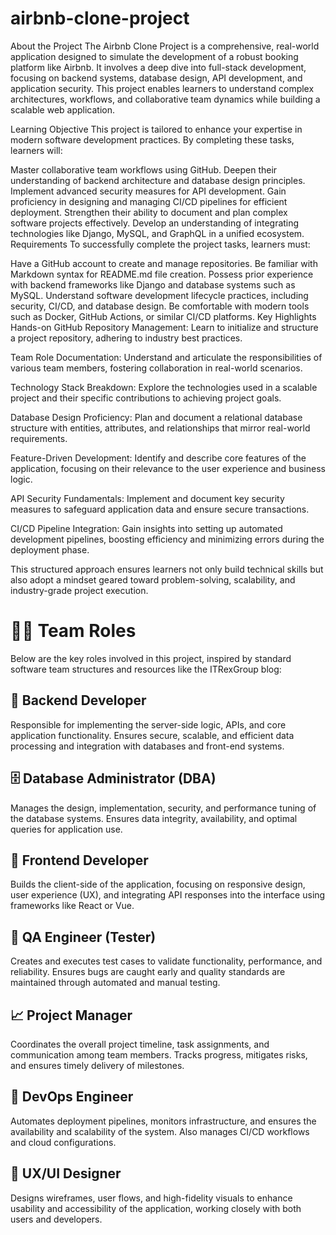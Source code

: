 # airbnb-clone-project
About the Project
The Airbnb Clone Project is a comprehensive, real-world application designed to simulate the development of a robust booking platform like Airbnb. It involves a deep dive into full-stack development, focusing on backend systems, database design, API development, and application security. This project enables learners to understand complex architectures, workflows, and collaborative team dynamics while building a scalable web application.

Learning Objective
This project is tailored to enhance your expertise in modern software development practices. By completing these tasks, learners will:

Master collaborative team workflows using GitHub.
Deepen their understanding of backend architecture and database design principles.
Implement advanced security measures for API development.
Gain proficiency in designing and managing CI/CD pipelines for efficient deployment.
Strengthen their ability to document and plan complex software projects effectively.
Develop an understanding of integrating technologies like Django, MySQL, and GraphQL in a unified ecosystem.
Requirements
To successfully complete the project tasks, learners must:

Have a GitHub account to create and manage repositories.
Be familiar with Markdown syntax for README.md file creation.
Possess prior experience with backend frameworks like Django and database systems such as MySQL.
Understand software development lifecycle practices, including security, CI/CD, and database design.
Be comfortable with modern tools such as Docker, GitHub Actions, or similar CI/CD platforms.
Key Highlights
Hands-on GitHub Repository Management:
Learn to initialize and structure a project repository, adhering to industry best practices.

Team Role Documentation:
Understand and articulate the responsibilities of various team members, fostering collaboration in real-world scenarios.

Technology Stack Breakdown:
Explore the technologies used in a scalable project and their specific contributions to achieving project goals.

Database Design Proficiency:
Plan and document a relational database structure with entities, attributes, and relationships that mirror real-world requirements.

Feature-Driven Development:
Identify and describe core features of the application, focusing on their relevance to the user experience and business logic.

API Security Fundamentals:
Implement and document key security measures to safeguard application data and ensure secure transactions.

CI/CD Pipeline Integration:
Gain insights into setting up automated development pipelines, boosting efficiency and minimizing errors during the deployment phase.

This structured approach ensures learners not only build technical skills but also adopt a mindset geared toward problem-solving, scalability, and industry-grade project execution.

# 🧑‍💻 Team Roles
Below are the key roles involved in this project, inspired by standard software team structures and resources like the ITRexGroup blog:

## 🔧 Backend Developer
Responsible for implementing the server-side logic, APIs, and core application functionality. Ensures secure, scalable, and efficient data processing and integration with databases and front-end systems.

## 🗄️ Database Administrator (DBA)
Manages the design, implementation, security, and performance tuning of the database systems. Ensures data integrity, availability, and optimal queries for application use.

## 🎨 Frontend Developer
Builds the client-side of the application, focusing on responsive design, user experience (UX), and integrating API responses into the interface using frameworks like React or Vue.

## 🧪 QA Engineer (Tester)
Creates and executes test cases to validate functionality, performance, and reliability. Ensures bugs are caught early and quality standards are maintained through automated and manual testing.

## 📈 Project Manager
Coordinates the overall project timeline, task assignments, and communication among team members. Tracks progress, mitigates risks, and ensures timely delivery of milestones.

## 🔐 DevOps Engineer
Automates deployment pipelines, monitors infrastructure, and ensures the availability and scalability of the system. Also manages CI/CD workflows and cloud configurations.

## 🧠 UX/UI Designer
Designs wireframes, user flows, and high-fidelity visuals to enhance usability and accessibility of the application, working closely with both users and developers.

